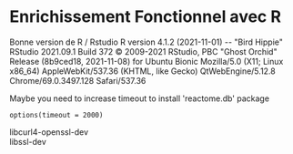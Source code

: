 # Enrichissement Fonctionnel avec R

Bonne version de R / Rstudio 
R version 4.1.2 (2021-11-01) -- "Bird Hippie"
RStudio
2021.09.1 Build 372
© 2009-2021 RStudio, PBC
"Ghost Orchid" Release (8b9ced18, 2021-11-08) for Ubuntu Bionic
Mozilla/5.0 (X11; Linux x86_64) AppleWebKit/537.36 (KHTML, like Gecko) QtWebEngine/5.12.8 Chrome/69.0.3497.128 Safari/537.36

Maybe you need to increase timeout to install 'reactome.db' package

```
options(timeout = 2000)
```

libcurl4-openssl-dev  
libssl-dev
